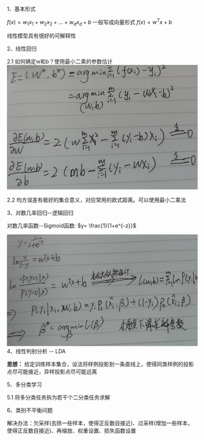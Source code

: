 <!--
 * @Description: 
 * @Version: 2.0
 * @Autor: lxp
 * @Date: 2021-09-03 15:22:40
 * @LastEditors: lxp
 * @LastEditTime: 2021-09-03 16:13:37
-->
1、基本形式

$f(x)=w_1x_1 + w_2x_2 + ... + w_dx_d + b$ 一般写成向量形式 $f(x)=w^Tx+b$

线性模型具有很好的可解释性

2、线性回归

2.1 如何确定w和b？使用最小二乘的参数估计
![xianxingmoxing](../img/3线性模型.jpg)

2.2 均方误差有极好的集合意义，对应常用的欧式距离。可以使用最小二乘法

3、对数几率回归--逻辑回归

对数几率函数--Sigmoid函数: $y= \frac{1}{1+e^{-z}}$

![xianxingmoxing](../img/3线性模型逻辑回归.jpg)
4、线性判别分析 -- LDA

**思想：** 给定训练样本集合，设法将样例投影到一条直线上，使得同类样例的投影点尽可能接近，异样投影点尽可能远离

5、多分类学习

5.1 将多分类任务拆为若干个二分类任务求解

6、类别不平衡问题

解决办法：欠采样(去除一些样本，使得正反数目接近)、过采样(增加一些样本，使得正反数目接近)、再缩放、权重设置、损失函数设置